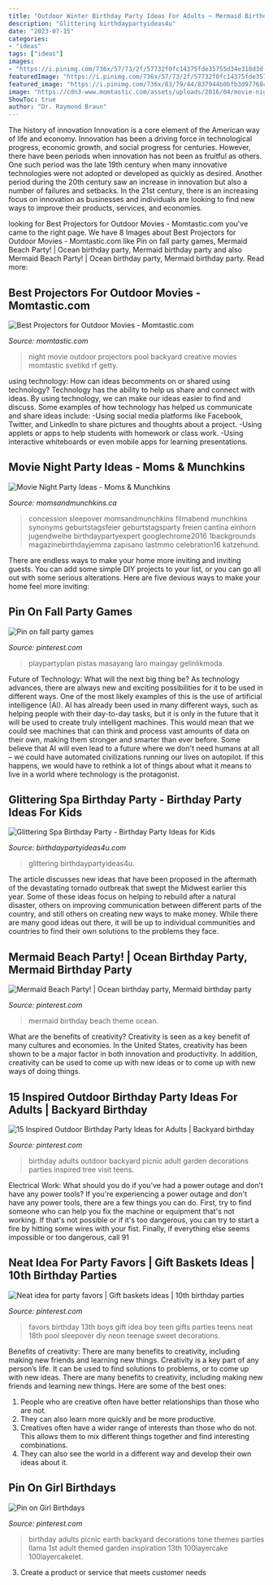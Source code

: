 ```yaml
---
title: "Outdoor Winter Birthday Party Ideas For Adults ~ Mermaid Birthday Beach Theme Ocean"
description: "Glittering birthdaypartyideas4u"
date: "2023-07-15"
categories:
- "ideas"
tags: ["ideas"]
images:
- "https://i.pinimg.com/736x/57/73/2f/57732f0fc14375fde35755d34e318d3d--birthday-gifts-th-birthday-party-favors.jpg?b=t"
featuredImage: "https://i.pinimg.com/736x/57/73/2f/57732f0fc14375fde35755d34e318d3d--birthday-gifts-th-birthday-party-favors.jpg?b=t"
featured_image: "https://i.pinimg.com/736x/83/79/44/837944b0bfb3d97768cb985cad4773b4.jpg"
image: "https://cdn3-www.momtastic.com/assets/uploads/2016/04/movie-night-backyard-pool.jpg"
ShowToc: true
author: "Dr. Raymond Braun"
---
```



The history of innovation
Innovation is a core element of the American way of life and economy. Innovation has been a driving force in technological progress, economic growth, and social progress for centuries. However, there have been periods when innovation has not been as fruitful as others. One such period was the late 19th century when many innovative technologies were not adopted or developed as quickly as desired. Another period during the 20th century saw an increase in innovation but also a number of failures and setbacks. In the 21st century, there is an increasing focus on innovation as businesses and individuals are looking to find new ways to improve their products, services, and economies.

	

		
looking for Best Projectors for Outdoor Movies - Momtastic.com you've came to the right page. We have 8 Images about Best Projectors for Outdoor Movies - Momtastic.com like Pin on fall party games, Mermaid Beach Party! | Ocean birthday party, Mermaid birthday party and also Mermaid Beach Party! | Ocean birthday party, Mermaid birthday party. Read more:
		
    
## Best Projectors For Outdoor Movies - Momtastic.com

<img loading=lazy src="https://cdn3-www.momtastic.com/assets/uploads/2016/04/movie-night-backyard-pool.jpg" onerror="this.onerror=null;this.src='https://tse4.mm.bing.net/th?id=OIP.O0nMVVr_Tjb53pOo4R8OEQHaFj&amp;pid=15.1';" alt="Best Projectors for Outdoor Movies - Momtastic.com">

_Source: momtastic.com_

>night movie outdoor projectors pool backyard creative movies momtastic svetikd rf getty. 

	

using technology: How can ideas becomments on or shared using technology?
Technology has the ability to help us share and connect with ideas. By using technology, we can make our ideas easier to find and discuss. Some examples of how technology has helped us communicate and share ideas include: 
-Using social media platforms like Facebook, Twitter, and LinkedIn to share pictures and thoughts about a project. 
-Using applets or apps to help students with homework or class work. 
-Using interactive whiteboards or even mobile apps for learning presentations.

    
## Movie Night Party Ideas - Moms &amp; Munchkins

<img loading=lazy src="https://www.momsandmunchkins.ca/wp-content/uploads/2016/03/movie-party-concession-stand-7m.jpg" onerror="this.onerror=null;this.src='https://tse2.mm.bing.net/th?id=OIP.FO2KJWCBXoqPxJc4PoOyFgHaLH&amp;pid=15.1';" alt="Movie Night Party Ideas - Moms &amp; Munchkins">

_Source: momsandmunchkins.ca_

>concession sleepover momsandmunchkins filmabend munchkins synonyms geburtstagsfeier geburtstagsparty freien cantina einhorn jugendweihe birthdaypartyexpert googlechrome2016 1backgrounds magazinebirthdayjemma zapisano lastmmo celebration16 katzehund. 

	

There are endless ways to make your home more inviting and inviting guests. You can add some simple DIY projects to your list, or you can go all out with some serious alterations. Here are five devious ways to make your home feel more inviting: 

    
## Pin On Fall Party Games

<img loading=lazy src="https://i.pinimg.com/736x/21/2e/7e/212e7e3ca6ce355fdfeb581c13e5cf51.jpg" onerror="this.onerror=null;this.src='https://tse3.mm.bing.net/th?id=OIP.a5zbrSmjmk375aPPQGMMhwHaLH&amp;pid=15.1';" alt="Pin on fall party games">

_Source: pinterest.com_

>playpartyplan pistas masayang laro maingay gelinlikmoda. 

	

Future of Technology: What will the next big thing be?
As technology advances, there are always new and exciting possibilities for it to be used in different ways. One of the most likely examples of this is the use of artificial intelligence (AI). AI has already been used in many different ways, such as helping people with their day-to-day tasks, but it is only in the future that it will be used to create truly intelligent machines. This would mean that we could see machines that can think and process vast amounts of data on their own, making them stronger and smarter than ever before. Some believe that AI will even lead to a future where we don't need humans at all – we could have automated civilizations running our lives on autopilot. If this happens, we would have to rethink a lot of things about what it means to live in a world where technology is the protagonist.

    
## Glittering Spa Birthday Party - Birthday Party Ideas For Kids

<img loading=lazy src="https://www.birthdaypartyideas4u.com/wp-content/uploads/2017/04/Glittering-Spa-Birthday-Party-Dessert-Table-600x800.jpg" onerror="this.onerror=null;this.src='https://tse1.mm.bing.net/th?id=OIP.rx6xrbywJtwuz2DhBjh5RwHaJ4&amp;pid=15.1';" alt="Glittering Spa Birthday Party - Birthday Party Ideas for Kids">

_Source: birthdaypartyideas4u.com_

>glittering birthdaypartyideas4u. 

	

The article discusses new ideas that have been proposed in the aftermath of the devastating tornado outbreak that swept the Midwest earlier this year. Some of these ideas focus on helping to rebuild after a natural disaster, others on improving communication between different parts of the country, and still others on creating new ways to make money. While there are many good ideas out there, it will be up to individual communities and countries to find their own solutions to the problems they face.

    
## Mermaid Beach Party! | Ocean Birthday Party, Mermaid Birthday Party

<img loading=lazy src="https://i.pinimg.com/736x/1d/4e/35/1d4e35a5b716eb9dea8d0601c9357ac5.jpg" onerror="this.onerror=null;this.src='https://tse2.mm.bing.net/th?id=OIP._i4xmI9KS6YYnNtl2euVfQHaKn&amp;pid=15.1';" alt="Mermaid Beach Party! | Ocean birthday party, Mermaid birthday party">

_Source: pinterest.com_

>mermaid birthday beach theme ocean. 

	

What are the benefits of creativity?
Creativity is seen as a key benefit of many cultures and economies. In the United States, creativity has been shown to be a major factor in both innovation and productivity. In addition, creativity can be used to come up with new ideas or to come up with new ways of doing things.

    
## 15 Inspired Outdoor Birthday Party Ideas For Adults | Backyard Birthday

<img loading=lazy src="https://i.pinimg.com/736x/ab/da/65/abda65ab42f73f8a6e5ae167a5d7740e.jpg" onerror="this.onerror=null;this.src='https://tse1.mm.bing.net/th?id=OIP.VOHnM6rNEd5_WlrQcXiV3AHaLH&amp;pid=15.1';" alt="15 Inspired Outdoor Birthday Party Ideas for Adults | Backyard birthday">

_Source: pinterest.com_

>birthday adults outdoor backyard picnic adult garden decorations parties inspired tree visit teens. 

	

Electrical Work: What should you do if you’ve had a power outage and don’t have any power tools?
If you're experiencing a power outage and don't have any power tools, there are a few things you can do. First, try to find someone who can help you fix the machine or equipment that's not working. If that's not possible or if it's too dangerous, you can try to start a fire by hitting some wires with your fist. Finally, if everything else seems impossible or too dangerous, call 91
    
## Neat Idea For Party Favors | Gift Baskets Ideas | 10th Birthday Parties

<img loading=lazy src="https://i.pinimg.com/736x/57/73/2f/57732f0fc14375fde35755d34e318d3d--birthday-gifts-th-birthday-party-favors.jpg?b=t" onerror="this.onerror=null;this.src='https://tse3.mm.bing.net/th?id=OIP.Q9B8ruD0X9VMcJpGdvdQxwHaJ4&amp;pid=15.1';" alt="Neat idea for party favors | Gift baskets ideas | 10th birthday parties">

_Source: pinterest.com_

>favors birthday 13th boys gift idea boy teen gifts parties teens neat 18th pool sleepover diy neon teenage sweet decorations. 

	

Benefits of creativity: There are many benefits to creativity, including making new friends and learning new things.
Creativity is a key part of any person’s life. It can be used to find solutions to problems, or to come up with new ideas. There are many benefits to creativity, including making new friends and learning new things. Here are some of the best ones: 
1. People who are creative often have better relationships than those who are not.
2. They can also learn more quickly and be more productive.
3. Creatives often have a wider range of interests than those who do not. This allows them to mix different things together and find interesting combinations.
4. They can also see the world in a different way and develop their own ideas about it.

    
## Pin On Girl Birthdays

<img loading=lazy src="https://i.pinimg.com/736x/83/79/44/837944b0bfb3d97768cb985cad4773b4.jpg" onerror="this.onerror=null;this.src='https://tse3.mm.bing.net/th?id=OIP.wTGecaHFfUkIeYF-iHQfjAHaLH&amp;pid=15.1';" alt="Pin on Girl Birthdays">

_Source: pinterest.com_

>birthday adults picnic earth backyard decorations tone themes parties llama 1st adult themed garden inspiration 13th 100layercake 100layercakelet. 

	

3. Create a product or service that meets customer needs


